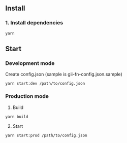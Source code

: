 ## Install

### 1. Install dependencies

```shell
yarn
```

## Start

### Development mode

Create config.json (sample is gii-fn-config.json.sample)

```shell
yarn start:dev /path/to/config.json
```

### Production mode

1. Build

```shell
yarn build
```
2. Start

```shell
yarn start:prod /path/to/config.json
```
